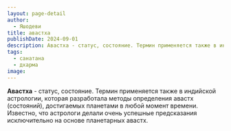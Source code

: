 ```yaml
---
layout: page-detail
author:
  - Яшодеви
title: авастха
publishDate: 2024-09-01
description: Авастха - статус, состояние. Термин применяется также в индийской астрологии, которая разработала методы определения авастх (состояний), достигаемых планетами в любой момент времени. Известно, что астрологи делали очень успешные предсказания исключительно на основе планетарных авастх.
tags:
  - санатана
  - дхарма
image:
---
```

**Авастха** - статус, состояние. Термин применяется также в индийской астрологии, которая разработала методы определения авастх (состояний), достигаемых планетами в любой момент времени. Известно, что астрологи делали очень успешные предсказания исключительно на основе планетарных авастх.

